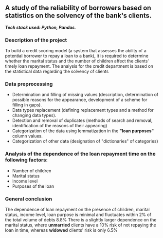 ## A study of the reliability of borrowers based on statistics on the solvency of the bank's clients.
***Tech stack used: Python, Pandas.***

### Description of the project

To build a credit scoring model (a system that assesses the ability of a potential borrower to repay a loan to a bank), it is required to determine whether the marital status and the number of children affect the clients' timely loan repayment. The analysis for the credit department is based on the statistical data regarding the solvency of clients

### Data preprocessing

* Determination and filling of missing values (description, determination of possible reasons for the appearance, development of a scheme for filling in gaps).
* Data types replacement (defining replacement types and a method for changing data types).
* Detection and removal of duplicates (methods of search and removal, identification of the reasons of their appearing)
* Categorization of the data using lemmatization in the **"loan purposes"** column values.
* Categorization of other data (designation of "dictionaries" of categories)

### Analysis of the dependence of the loan repayment time on the following factors:
* Number of children
* Marital status
* Income level
* Purposes of the loan

### General conclusion

The dependence of loan repayment on the presence of children, marital status, income level, loan purpose is minimal and fluctuates within 2% of the total volume of debts 8.8%
There is a slightly larger dependence on the marital status, where **unmarried** clients have a 10% risk of not repaying the loan in time, whereas **widowed** clients' risk is only 6.5%
